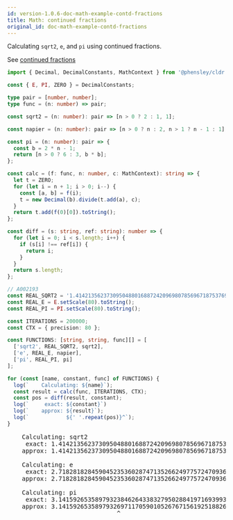 ```yaml
---
id: version-1.0.6-doc-math-example-contd-fractions
title: Math: continued fractions
original_id: doc-math-example-contd-fractions
---
```


Calculating `sqrt2`, `e`, and `pi` using continued fractions.

See [continued fractions](https://rosettacode.org/wiki/Continued_fraction)

```typescript
import { Decimal, DecimalConstants, MathContext } from '@phensley/cldr';

const { E, PI, ZERO } = DecimalConstants;

type pair = [number, number];
type func = (n: number) => pair;

const sqrt2 = (n: number): pair => [n > 0 ? 2 : 1, 1];

const napier = (n: number): pair => [n > 0 ? n : 2, n > 1 ? n - 1 : 1];

const pi = (n: number): pair => {
  const b = 2 * n - 1;
  return [n > 0 ? 6 : 3, b * b];
};

const calc = (f: func, n: number, c: MathContext): string => {
  let t = ZERO;
  for (let i = n + 1; i > 0; i--) {
    const [a, b] = f(i);
    t = new Decimal(b).divide(t.add(a), c);
  }
  return t.add(f(0)[0]).toString();
};

const diff = (s: string, ref: string): number => {
  for (let i = 0; i < s.length; i++) {
    if (s[i] !== ref[i]) {
      return i;
    }
  }
  return s.length;
};

// A002193
const REAL_SQRT2 = '1.41421356237309504880168872420969807856967187537694807317667973799073247846210704';
const REAL_E = E.setScale(80).toString();
const REAL_PI = PI.setScale(80).toString();

const ITERATIONS = 200000;
const CTX = { precision: 80 };

const FUNCTIONS: [string, string, func][] = [
  ['sqrt2', REAL_SQRT2, sqrt2],
  ['e', REAL_E, napier],
  ['pi', REAL_PI, pi]
];

for (const [name, constant, func] of FUNCTIONS) {
  log(`    Calculating: ${name}`);
  const result = calc(func, ITERATIONS, CTX);
  const pos = diff(result, constant);
  log(`     exact: ${constant}`)
  log(`    approx: ${result}`);
  log(`            ${' '.repeat(pos)}^`);
}
```
<pre class="output">
    Calculating: sqrt2
     exact: 1.41421356237309504880168872420969807856967187537694807317667973799073247846210704
    approx: 1.41421356237309504880168872420969807856967187537694807317667973799073247846210704
                                                                                              ^
    Calculating: e
     exact: 2.71828182845904523536028747135266249775724709369995957496696762772407663035354759
    approx: 2.71828182845904523536028747135266249775724709369995957496696762772407663035354759
                                                                                              ^
    Calculating: pi
     exact: 3.14159265358979323846264338327950288419716939937510582097494459230781640628620900
    approx: 3.14159265358979326971170590105267671561925188267459345415465647776253410533780192
                              ^
</pre>